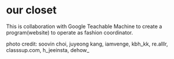 # our closet

This is collaboration with Google Teachable Machine to create a program(website) to operate as fashion coordinator.


photo credit: soovin choi, juyeong kang, iamvenge, kbh_kk, re.alllr, classsup.com, h_jeeinsta, dehow_ 

